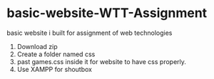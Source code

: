 # basic-website-WTT-Assignment
basic website i built for assignment of web technologies
1. Download zip
2. Create a folder named css
3. past games.css inside it for website to have css properly.
4. Use XAMPP for shoutbox
